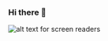 ### Hi there 👋

![alt text for screen readers](https://pbs.twimg.com/profile_images/378800000795058910/d611cb4aa977700fa86848cf0e27e004_400x400.jpeg "Text to show on mouseover")

<!--
**marlucjo/marlucjo** is a ✨ _special_ ✨ repository because its `README.md` (this file) appears on your GitHub profile.

Here are some ideas to get you started:

- 🔭 I’m currently working on ...
- 🌱 I’m currently learning ...
- 👯 I’m looking to collaborate on ...
- 🤔 I’m looking for help with ...
- 💬 Ask me about ...
- 📫 How to reach me: ...
- 😄 Pronouns: ...
- ⚡ Fun fact: ...
-->
